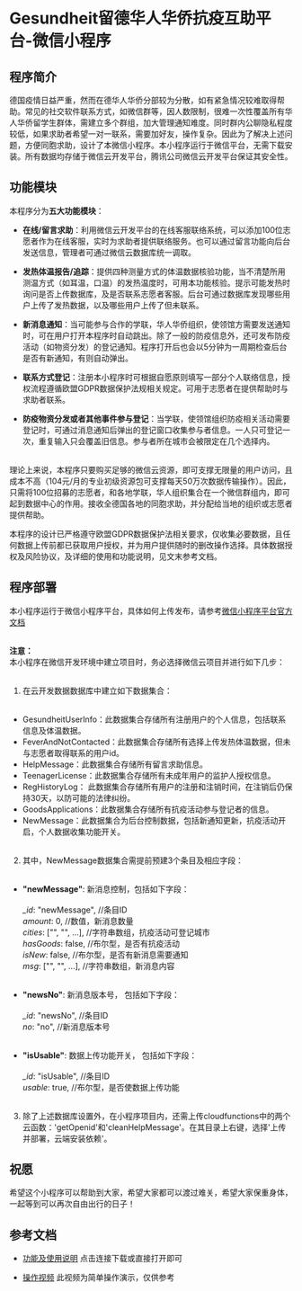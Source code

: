 # Gesundheit留德华人华侨抗疫互助平台-微信小程序

## 程序简介

德国疫情日益严重，然而在德华人华侨分部较为分散，如有紧急情况较难取得帮助。常见的社交软件联系方式，如微信群等，因人数限制，很难一次性覆盖所有华人华侨留学生群体，需建立多个群组，加大管理通知难度。同时群内公聊隐私程度较低，如果求助者希望一对一联系，需要加好友，操作复杂。因此为了解决上述问题，方便同胞求助，设计了本微信小程序。本小程序运行于微信平台，无需下载安装。所有数据均存储于微信云开发平台，腾讯公司微信云开发平台保证其安全性。<br>

## 功能模块

本程序分为**五大功能模块**：

* **在线/留言求助**：利用微信云开发平台的在线客服联络系统，可以添加100位志愿者作为在线客服，实时为求助者提供联络服务。也可以通过留言功能向后台发送信息，管理者可通过微信云数据库统一调取。

* **发热体温报告/追踪**：提供四种测量方式的体温数据核验功能，当不清楚所用测温方式（如耳温，口温）的发热温度时，可用本功能核验。提示可能发热时询问是否上传数据库，及是否联系志愿者客服。后台可通过数据库发现哪些用户上传了发热数据，以及哪些用户上传了但未联系。

* **新消息通知**：当可能参与合作的学联，华人华侨组织，使领馆方需要发送通知时，可在用户打开本程序时自动跳出。除了一般的防疫信息外，还可发布防疫活动（如物资分发）的登记通知。程序打开后也会以5分钟为一周期检查后台是否有新通知，有则自动弹出。

* **联系方式登记**：注册本小程序时可根据自愿原则填写一部分个人联络信息，授权流程遵循欧盟GDPR数据保护法规相关规定。可用于志愿者在提供帮助时与求助者联系。

* **防疫物资分发或者其他事件参与登记**：当学联，使领馆组织防疫相关活动需要登记时，可通过消息通知后弹出的登记窗口收集参与者信息。一人只可登记一次，重复输入只会覆盖旧信息。参与者所在城市会被限定在几个选择内。<br><br>

理论上来说，本程序只要购买足够的微信云资源，即可支撑无限量的用户访问，且成本不高（104元/月的专业初级资源包可支撑每天50万次数据传输操作）。因此，只需将100位招募的志愿者，和各地学联，华人组织集合在一个微信群组内，即可起到数据中心的作用。接收全德国各地的同胞求助，并分配给当地的组织或志愿者提供帮助。<br>

本程序的设计已严格遵守欧盟GDPR数据保护法相关要求，仅收集必要数据，且任何数据上传前都已获取用户授权，并为用户提供随时的删改操作选择。具体数据授权及风险协议，及详细的使用和功能说明，见文末参考文档。<br>


## 程序部署

本小程序运行于微信小程序平台，具体如何上传发布，请参考[微信小程序平台官方文档](https://developers.weixin.qq.com/miniprogram/dev/framework/) <br><br>

**注意：**<br>
本小程序在微信开发环境中建立项目时，务必选择微信云项目并进行如下几步：<br><br>

1) 在云开发数据数据库中建立如下数据集合：<br><br>

* GesundheitUserInfo：此数据集合存储所有注册用户的个人信息，包括联系信息及体温数据。
* FeverAndNotContacted：此数据集合存储所有选择上传发热体温数据，但未与志愿者取得联系的用户id。
* HelpMessage：此数据集合存储所有留言求助信息。
* TeenagerLicense：此数据集合存储所有未成年用户的监护人授权信息。
* RegHistoryLog： 此数据集合存储所有用户的注册和注销时间，在注销后仍保持30天，以防可能的法律纠纷。
* GoodsApplications：此数据集合存储所有抗疫活动参与登记者的信息。
* NewMessage：此数据集合为后台控制数据，包括新通知更新，抗疫活动开启，个人数据收集功能开关。<br><br>

2) 其中，NewMessage数据集合需提前预建3个条目及相应字段：<br><br>

* **"newMessage"**: 新消息控制，包括如下字段：<br><br>
  *_id*: "newMessage", //条目ID <br>
  *amount*: 0, //数值，新消息数量 <br>
  *cities*: ["", "", ...], //字符串数组，抗疫活动可登记城市 <br>
  *hasGoods*: false, //布尔型，是否有抗疫活动 <br>
  *isNew*: false, //布尔型，是否有新消息需要通知 <br>
  *msg*: ["", "", ...], //字符串数组，新消息内容 <br><br>

* **"newsNo"**: 新消息版本号， 包括如下字段：<br><br>
  *_id*: "newsNo", //条目ID <br>
  *no*: "no", //新消息版本号<br><br>

* **"isUsable"**: 数据上传功能开关， 包括如下字段：<br><br>
  *_id*: "isUsable", //条目ID <br>
  *usable*: true, //布尔型，是否使数据上传功能<br><br>

3) 除了上述数据库设置外，在小程序项目内，还需上传cloudfunctions中的两个云函数：'getOpenid'和'cleanHelpMessage'。在其目录上右键，选择'上传并部署，云端安装依赖'。<br>

## 祝愿

希望这个小程序可以帮助到大家，希望大家都可以渡过难关，希望大家保重身体，一起等到可以再次自由出行的日子！<br>

## 参考文档

- [功能及使用说明](https://github.com/liuyh-Horizon/Gesundheit-WeChat-miniprogram/blob/master/Gesundheit%E7%95%99%E5%BE%B7%E5%8D%8E%E4%BA%BA%E5%8D%8E%E4%BE%A8%E6%8A%97%E7%96%AB%E4%BA%92%E5%8A%A9%E5%B9%B3%E5%8F%B0%E5%8A%9F%E8%83%BD%E5%8F%8A%E4%BD%BF%E7%94%A8%E8%AF%B4%E6%98%8E%E4%B9%A6.pdf)
点击连接下载或直接打开即可

- [操作视频](https://github.com/liuyh-Horizon/Gesundheit-WeChat-miniprogram/blob/master/%E6%93%8D%E4%BD%9C%E8%A7%86%E9%A2%91.mp4) 此视频为简单操作演示，仅供参考
